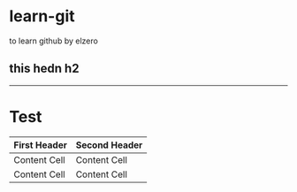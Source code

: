 # learn-git
to learn github by elzero
 ## this hedn h2
 --------------------------
 # Test
| First Header  | Second Header |
| ------------- | ------------- |
| Content Cell  | Content Cell  |
| Content Cell  | Content Cell  |
